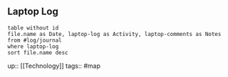 ## Laptop Log


```dataview
table without id
file.name as Date, laptop-log as Activity, laptop-comments as Notes
from #log/journal 
where laptop-log
sort file.name desc
```

up:: [[Technology]]
tags:: #map 


